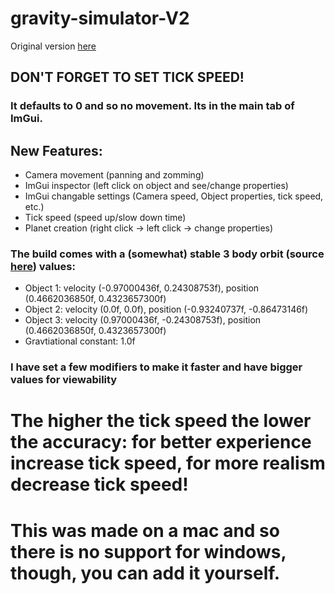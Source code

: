 # gravity-simulator-V2
Original version [here](https://github.com/BoogeyMan24/gravity-simulator-V1)
## DON'T FORGET TO SET TICK SPEED!
### It defaults to 0 and so no movement. Its in the main tab of ImGui.

## New Features:
 - Camera movement (panning and zomming)
 - ImGui inspector (left click on object and see/change properties)
 - ImGui changable settings (Camera speed, Object properties, tick speed, etc.)
 - Tick speed (speed up/slow down time)
 - Planet creation (right click -> left click -> change properties)

### The build comes with a (somewhat) stable 3 body orbit (source [here](https://en.wikipedia.org/wiki/Three-body_problem)) values:
 - Object 1: velocity (-0.97000436f, 0.24308753f), position (0.4662036850f, 0.4323657300f)
 - Object 2: velocity (0.0f, 0.0f), position (-0.93240737f, -0.86473146f)
 - Object 3: velocity (0.97000436f, -0.24308753f), position (0.4662036850f, 0.4323657300f)
 - Gravtiational constant: 1.0f
 
### I have set a few modifiers to make it faster and have bigger values for viewability

# The higher the tick speed the lower the accuracy: for better experience increase tick speed, for more realism decrease tick speed!

# This was made on a mac and so there is no support for windows, though, you can add it yourself.